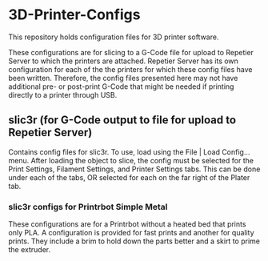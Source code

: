 # 3D-Printer-Configs
This repository holds configuration files for 3D printer software.

These configurations are for slicing to a G-Code file for upload to Repetier Server to which the printers are attached. Repetier Server has its own configuration for each of the the printers for which these config files have been written. Therefore, the config files presented here may not have additional pre- or post-print G-Code that might be needed if printing directly to a printer through USB.

## slic3r (for G-Code output to file for upload to Repetier Server)

Contains config files for slic3r. To use, load using the File | Load Config... menu. After loading the object to slice, the config must be selected for the Print Settings, Filament Settings, and Printer Settings tabs. This can be done under each of the tabs, OR selected for each on the far right of the Plater tab.

### slic3r configs for Printrbot Simple Metal

These configurations are for a Printrbot without a heated bed that prints only PLA. A configuration is provided for fast prints and another for quality prints. They include a brim to hold down the parts better and a skirt to prime the extruder.
